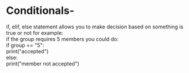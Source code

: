 # Conditionals-
if, elif, else statement
allows you to make decision based on something is true or not for example:  
if the group requires 5 members you could do:  
if group == "5":  
  print("accepted")  
else:  
  print("member not accepted")
